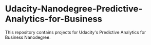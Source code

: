 # Udacity-Nanodegree-Predictive-Analytics-for-Business
This repository contains projects for Udacity's Predictive Analytics for Business Nanodegree.
